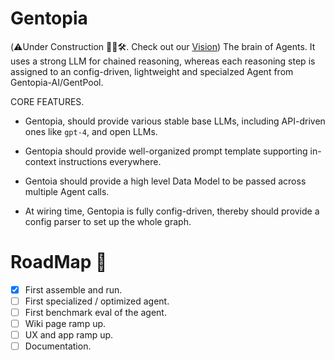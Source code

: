 # Gentopia 
(⚠️Under Construction 👷‍♂️🛠️. Check out our [Vision](https://docs.google.com/presentation/d/1qO2BdBk7zwx9wxGb2iryuAsg0M9AUcldz5SPos8YFSE/edit#slide=id.p))
The brain of Agents. It uses a strong LLM for chained reasoning, whereas each reasoning step is assigned to an config-driven, lightweight and specialzed Agent from Gentopia-AI/GentPool.


CORE FEATURES.
- Gentopia, should provide various stable base LLMs, including API-driven ones like `gpt-4`, and open LLMs.
- Gentopia should provide well-organized prompt template supporting in-context instructions everywhere.
- Gentoia should provide a high level Data Model to be passed across multiple Agent calls.

- At wiring time, Gentopia is fully config-driven, thereby should provide a config parser to set up the whole graph. 


# RoadMap 📌
- [x] First assemble and run.
- [ ] First specialized / optimized agent.
- [ ] First benchmark eval of the agent.
- [ ] Wiki page ramp up.
- [ ] UX and app ramp up.
- [ ] Documentation.
